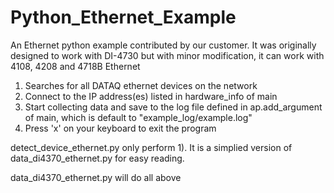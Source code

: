 # Python_Ethernet_Example
An Ethernet python example contributed by our customer. It was originally designed to work with DI-4730 but with minor modification, it can work with 4108, 4208 and 4718B Ethernet

1) Searches for all DATAQ ethernet devices on the network
2) Connect to the IP address(es) listed in hardware_info of main
3) Start collecting data and save to the log file defined in ap.add_argument of main, which is default to "example_log/example.log"
4) Press 'x' on your keyboard to exit the program

detect_device_ethernet.py only perform 1). It is a simplied version of data_di4370_ethernet.py for easy reading.

data_di4370_ethernet.py will do all above


